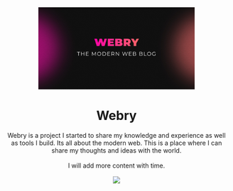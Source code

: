 <div align="center">
<img width="70%" src="https://github.com/MindLaborDev/blog/blob/master/public/og-cover.jpg?raw=true"/> 
<h1 align="center">Webry</h1>
<p>Webry is a project I started to share my knowledge and experience as well as tools I build. Its all about the modern web. This is a place where I can share my thoughts and ideas with the world.<br><br>I will add more content with time.</p>
  
<a href="https://github.com/MindLaborDev/blog/tree/post-2/src/content/blog">
<img align="center" src="https://img.shields.io/badge/Edit%20Articles-0e0e0e?style=for-the-badge"/>
</a>
 
</div>

